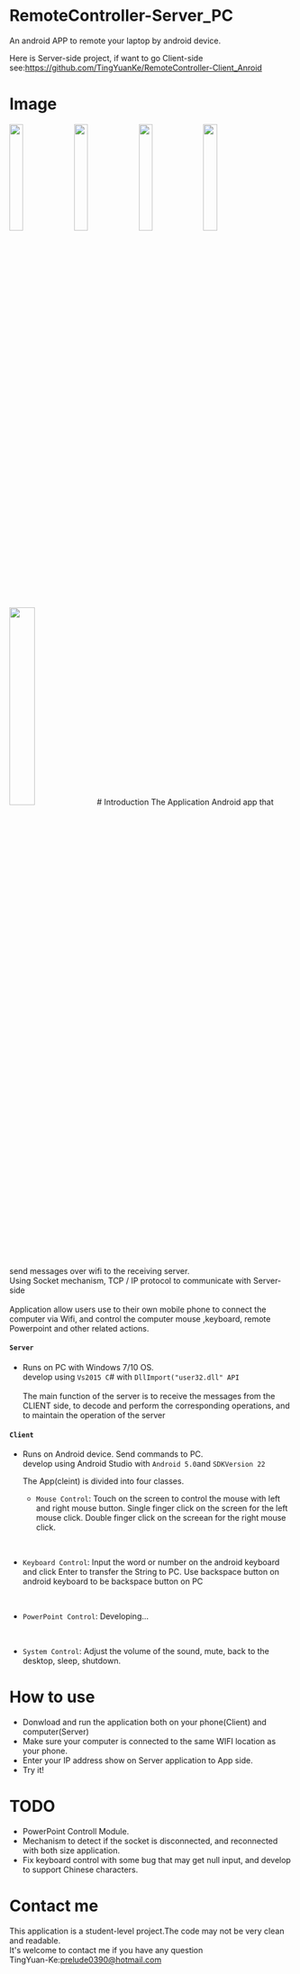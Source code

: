 # RemoteController-Server_PC
An android APP to remote your laptop by android device.

Here is Server-side project, if want to go Client-side<br>
  see:https://github.com/TingYuanKe/RemoteController-Client_Anroid
# Image
<img src="http://i.imgur.com/r0ZklFR.jpg" width="22%" height="22%">
<img src="http://i.imgur.com/lRzkb2x.jpg" width="22%" height="22%">
<img src="http://i.imgur.com/vjyQLUe.jpg" width="22%" height="22%">
<img src="http://i.imgur.com/XMJkJcv.jpg" width="22%" height="22%"><br>
<img src="http://i.imgur.com/c9eIP2L.png" width="30%" height="30%">
# Introduction
 The Application Android app that send messages over wifi to the receiving server.<br>
 Using Socket mechanism, TCP / IP protocol to communicate with Server-side<br>
 <br>
 Application allow users use to their own mobile phone to connect the computer via Wifi, 
 and control the computer mouse ,keyboard, remote Powerpoint and other related actions.
  
#### `Server` 
- Runs on PC with Windows 7/10 OS.<br>
          develop using `Vs2015 C`# with `DllImport("user32.dll" API`<br>
           <br>
          The main function of the server is to receive the messages from the CLIENT side, 
          to decode and perform the corresponding operations, and to maintain the operation of the server
          
#### `Client` 
- Runs on Android device. Send commands to PC.<br>
          develop using Android Studio with `Android 5.0`and `SDKVersion 22`  
      
  The App(cleint) is divided into four classes.
  - `Mouse Control`:
    Touch on the screen to control the mouse with left and right mouse button.
    Single finger click on the screen for the left mouse click.
    Double finger click on the screean for the right mouse click.
<br>

  - `Keyboard Control`:
    Input the word or number on the android keyboard and click Enter to transfer the String to PC.
    Use backspace button on android keyboard to be backspace button on PC
<br>

  - `PowerPoint Control`:
    Developing...
<br>

  - `System Control`:
    Adjust the volume of the sound, mute, back to the desktop, sleep, shutdown.


# How to use
 - Donwload and run the application both on your phone(Client) and computer(Server)
 - Make sure your computer is connected to the same WIFI location as your phone.
 - Enter your IP address show on Server application to App side.
 - Try it!
 
# TODO
 - PowerPoint Controll Module.
 - Mechanism to detect if the socket is disconnected, and reconnected with both size application.
 - Fix keyboard control with some bug that may get null input, and develop to support Chinese characters.
 
# Contact me 
This application is a student-level project.The code may not be very clean and readable.<br>
It's welcome to contact me if you have any question<br>
               TingYuan-Ke:prelude0390@hotmail.com
